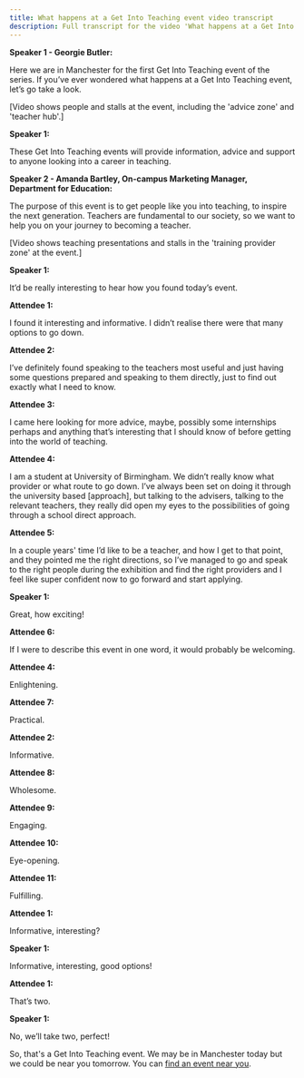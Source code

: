```yaml
---
title: What happens at a Get Into Teaching event video transcript
description: Full transcript for the video 'What happens at a Get Into Teaching event' video.
---
```


**Speaker 1 - Georgie Butler:** 

Here we are in Manchester for the first Get Into Teaching event of the series.
If you’ve ever wondered what happens at a Get Into Teaching event, let’s go take a look.

[Video shows people and stalls at the event, including the 'advice zone' and 'teacher hub'.]

**Speaker 1:** 

These Get Into Teaching events will provide information, advice and support to anyone looking into a career in teaching. 

**Speaker 2 - Amanda Bartley, On-campus Marketing Manager, Department for Education:** 

The purpose of this event is to get people like you into teaching, to inspire the next generation. Teachers are fundamental to our society, so we want to help you on your journey to becoming a teacher.

[Video shows teaching presentations and stalls in the 'training provider zone' at the event.]

**Speaker 1:**

It’d be really interesting to hear how you found today’s event.

**Attendee 1:** 

I found it interesting and informative. I didn’t realise there were that many options to go down.

**Attendee 2:**

I’ve definitely found speaking to the teachers most useful and just having some questions prepared and speaking to them directly, just to find out exactly what I need to know.

**Attendee 3:**

I came here looking for more advice, maybe, possibly some internships perhaps and anything that’s interesting that I should know of before getting into the world of teaching.

**Attendee 4:**

I am a student at University of Birmingham. We didn’t really know what provider or what route to go down. I’ve always been set on doing it through the university based [approach], but talking to the advisers, talking to the relevant teachers, they really did open my eyes to the possibilities of going through a school direct approach.

**Attendee 5:**

In a couple years' time I’d like to be a teacher, and how I get to that point, and they pointed me the right directions, so I’ve managed to go and speak to the right people during the exhibition and find the right providers and I feel like super confident now to go forward and start applying.

**Speaker 1:** 

Great, how exciting!


**Attendee 6:**

If I were to describe this event in one word, it would probably be welcoming.

**Attendee 4:**

Enlightening.

**Attendee 7:**

Practical.

**Attendee 2:**

Informative.

**Attendee 8:**

Wholesome.

**Attendee 9:**

Engaging.

**Attendee 10:**

Eye-opening.

**Attendee 11:**

Fulfilling.

**Attendee 1:**

Informative, interesting?

**Speaker 1:**

Informative, interesting, good options!

**Attendee 1:**

That’s two.

**Speaker 1:**

No, we’ll take two, perfect!

So, that's a Get Into Teaching event. 
We may be in Manchester today but we could be near you tomorrow. 
You can [find an event near you](/events/about-get-into-teaching-events).